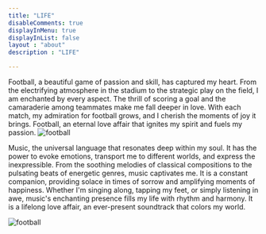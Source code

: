 ```yaml
---
title: "LIFE"
disableComments: true
displayInMenu: true
displayInList: false
layout : "about"
description : "LIFE"

---
```


Football, a beautiful game of passion and skill, has captured my heart. From the electrifying atmosphere in the stadium to the strategic play on the field, I am enchanted by every aspect. The thrill of scoring a goal and the camaraderie among teammates make me fall deeper in love. With each match, my admiration for football grows, and I cherish the moments of joy it brings. Football, an eternal love affair that ignites my spirit and fuels my passion.
![football](/football.gif)

Music, the universal language that resonates deep within my soul. It has the power to evoke emotions, transport me to different worlds, and express the inexpressible. From the soothing melodies of classical compositions to the pulsating beats of energetic genres, music captivates me. It is a constant companion, providing solace in times of sorrow and amplifying moments of happiness. Whether I'm singing along, tapping my feet, or simply listening in awe, music's enchanting presence fills my life with rhythm and harmony. It is a lifelong love affair, an ever-present soundtrack that colors my world.

![football](/music.gif)